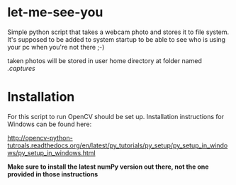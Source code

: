 # let-me-see-you
Simple python script that takes a webcam photo and stores it to file system. It's supposed to be added to system startup to be able to see who is using your pc when you're not there ;-) 

taken photos will be stored in user home directory at folder named *.captures*

# Installation
For this script to run OpenCV should be set up.
Installation instructions for Windows can be found here:

http://opencv-python-tutroals.readthedocs.org/en/latest/py_tutorials/py_setup/py_setup_in_windows/py_setup_in_windows.html

**Make sure to install the latest numPy version out there, not the one provided in those instructions**
